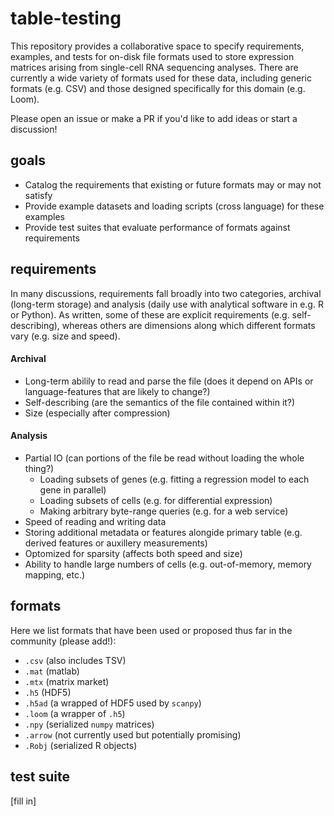 # table-testing

This repository provides a collaborative space to specify requirements, examples, and tests for on-disk file formats used to store expression matrices arising from single-cell RNA sequencing analyses. There are currently a wide variety of formats used for these data, including generic formats (e.g. CSV) and those designed specifically for this domain (e.g. Loom). 

Please open an issue or make a PR if you'd like to add ideas or start a discussion!

## goals

- Catalog the requirements that existing or future formats may or may not satisfy
- Provide example datasets and loading scripts (cross language) for these examples
- Provide test suites that evaluate performance of formats against requirements

## requirements

In many discussions, requirements fall broadly into two categories, archival (long-term storage) and analysis (daily use with analytical software in e.g. R or Python). As written, some of these are explicit requirements (e.g. self-describing), whereas others are dimensions along which different formats vary (e.g. size and speed).

#### Archival
- Long-term abilily to read and parse the file (does it depend on APIs or language-features that are likely to change?)
- Self-describing (are the semantics of the file contained within it?)
- Size (especially after compression)

#### Analysis
- Partial IO (can portions of the file be read without loading the whole thing?)
  - Loading subsets of genes (e.g. fitting a regression model to each gene in parallel)
  - Loading subsets of cells (e.g. for differential expression)
  - Making arbitrary byte-range queries (e.g. for a web service)
- Speed of reading and writing data
- Storing additional metadata or features alongide primary table (e.g. derived features or auxillery measurements)
- Optomized for sparsity (affects both speed and size)
- Ability to handle large numbers of cells (e.g. out-of-memory, memory mapping, etc.)

## formats

Here we list formats that have been used or proposed thus far in the community (please add!):
- `.csv` (also includes TSV)
- `.mat` (matlab)
- `.mtx` (matrix market)
- `.h5` (HDF5)
- `.h5ad` (a wrapped of HDF5 used by `scanpy`)
- `.loom` (a wrapper of `.h5`)
- `.npy` (serialized `numpy` matrices)
- `.arrow` (not currently used but potentially promising)
- `.Robj` (serialized R objects)

## test suite

[fill in]
